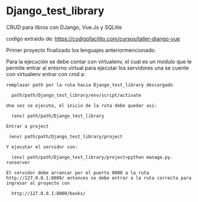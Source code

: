 # Django_test_library
CRUD para libros con DJango, Vue.Js y SQLlite

codigo extraido de: https://codigofacilito.com/cursos/taller-django-vue

Primer proyecto finalizado los lenguajes anteriormencionado.

Para la ejecución se debe contar con virtualenv, el cual es un modulo que le permite entrar al entorno virtual para ejecutar los servidores
una se cuente con virtualenv entrar con cmd a:

    remplazar path por la ruta hacia Django_test_library descargado
    
      path/path/Django_test_library/env/script/activate

    Una vez se ejecute, el inicio de la ruta debe quedar asi:

      (env) path/path/Django_test_library

    Entrar a project

     (env) path/path/Django_test_library/project

    Y ejecutar el servidor con: 

      (env) path/path/Django_test_library/project>python manage.py. runserver

    El servidor debe arrancar por el puerto 8000 a la ruta http://127.0.0.1:8000/ entonces se debe entrar a la ruta correcta para ingresar al proyecto con

      http://127.0.0.1:8000/books/
